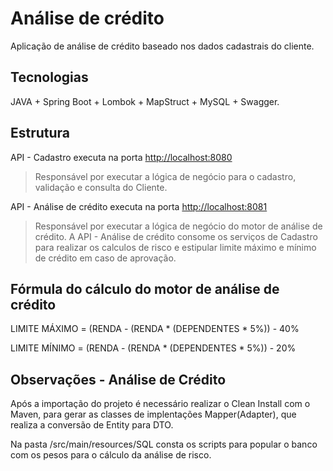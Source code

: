 # Análise de crédito

Aplicação de análise de crédito baseado nos dados cadastrais do cliente.

Tecnologias
---------------
JAVA + Spring Boot + Lombok + MapStruct + MySQL + Swagger.

Estrutura
---------------

API - Cadastro executa na porta [http://localhost:8080](http://localhost:8080)
> Responsável por executar a lógica de negócio para o cadastro, validação e consulta do Cliente.

API - Análise de crédito executa na porta [http://localhost:8081](http://localhost:8081)
> Responsável por executar a lógica de negócio do motor de análise de crédito. A API - Análise de crédito consome os serviços de Cadastro para realizar os calculos de risco e estipular limite máximo e mínimo de crédito em caso de aprovação.

Fórmula do cálculo do motor de análise de crédito
---------------
LIMITE MÁXIMO = (RENDA - (RENDA * (DEPENDENTES * 5%)) - 40%

LIMITE MÍNIMO = (RENDA - (RENDA * (DEPENDENTES * 5%)) - 20%

Observações - Análise de Crédito
---------------
Após a importação do projeto é necessário realizar o Clean Install com o Maven, para gerar as classes de implentações Mapper(Adapter), que realiza a conversão de Entity para DTO.

Na pasta /src/main/resources/SQL consta os scripts para popular o banco com os pesos para o cálculo da análise de risco.
